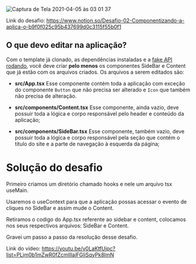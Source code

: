 ![Captura de Tela 2021-04-05 às 03 01 37](https://user-images.githubusercontent.com/49724512/113542760-51e02880-95bb-11eb-98fe-2d9cc1c73f82.png)


Link do desafio: https://www.notion.so/Desafio-02-Componentizando-a-aplica-o-b9f0f025c95b437699d0c3115f55b0f1


## O que devo editar na aplicação?

Com o template já clonado, as dependências instaladas e a [fake API rodando](https://www.notion.so/Desafio-01-Criando-um-hook-de-carrinho-de-compras-5769216778794019a83f544e79167b12), você deve criar **pelo menos** os componentes SideBar e Content que já estão com os arquivos criados.
Os arquivos a serem editados são:

- **src/App.tsx**
Esse componente contém toda a aplicação com exceção do componente `Button` que não precisa ser alterado e `Icon` que também não precisa de alteração.
- **src/components/Content.tsx**
Esse componente, ainda vazio, deve possuir toda a lógica e corpo responsável pelo header e conteúdo da aplicação;


- **src/components/SideBar.tsx**
Esse componente, também vazio, deve possuir toda a lógica e corpo responsável pela seção que contém o título do site e a parte de navegação à esquerda da página;



# Solução do desafio

Primeiro criamos um diretório chamado hooks e nele um arquivo tsx useMain.

Usaremos o useContext para que a aplicação possas acessar o evento de cliques no SideBar e assim mude o Content.

Retiramos o codigo do App.tsx referente ao sidebar e content, colocamos nos seus respectivos arquivos: SideBar e Content.

Gravei um passo a passo da resolução desse desafio.

Link do vídeo: https://youtu.be/v0LaKtfUjpc?list=PLjm0b1mZwR0fZcmlIlajFGliSqyPk8lmN

